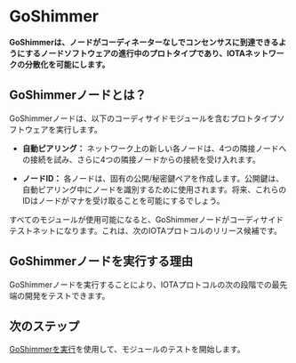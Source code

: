 # GoShimmer

**GoShimmerは、ノードがコーディネーターなしでコンセンサスに到達できるようにするノードソフトウェアの進行中のプロトタイプであり、IOTAネットワークの分散化を可能にします。**
<!-- **GoShimmer is a work-in-progress prototype of a node software that allows nodes to reach a consensus without the Coordinator, allowing IOTA networks to be decentralized.** -->

## GoShimmerノードとは？
<!-- ## What is a GoShimmer node? -->

GoShimmerノードは、以下のコーディサイドモジュールを含むプロトタイプソフトウェアを実行します。
<!-- GoShimmer nodes run the prototype software that includes the following Coordicide modules: -->

- **自動ピアリング：** ネットワーク上の新しい各ノードは、4つの隣接ノードへの接続を試み、さらに4つの隣接ノードからの接続を受け入れます。
<!-- - **Auto-peering:** Each new node on the network tries to connect to four neighbors and accepts connections from a further four neighbors -->
- **ノードID：** 各ノードは、固有の公開/秘密鍵ペアを作成します。公開鍵は、自動ピアリング中にノードを識別するために使用されます。将来、これらのIDはノードがマナを受け取ることを可能にするでしょう。
<!-- - **Node identities:** Each node creates a unique public/private key pair. The public key is used to identify nodes during auto-peering. In the future, these identities will allow nodes to receive mana. -->

すべてのモジュールが使用可能になると、GoShimmerノードがコーディサイドテストネットになります。これは、次のIOTAプロトコルのリリース候補です。
<!-- When all the modules become available, the GoShimmer nodes will become the Coordicide testnet, which is a release candidate for the next IOTA protocol. -->

## GoShimmerノードを実行する理由
<!-- ## Why run a GoShimmer node? -->

GoShimmerノードを実行することにより、IOTAプロトコルの次の段階での最先端の開発をテストできます。
<!-- By running a GoShimmer node, you can test the cutting-edge developments in the next stage of the IOTA protocol. -->

## 次のステップ
<!-- ## Next steps -->

[GoShimmerを実行](../how-to-guides/run-the-node.md)を使用して、モジュールのテストを開始します。
<!-- [Run GoShimmer](../how-to-guides/run-the-node.md) to get started with testing the modules. -->
